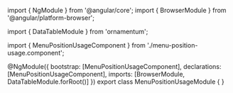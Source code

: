 import { NgModule } from '@angular/core';
import { BrowserModule } from '@angular/platform-browser';
  
import { DataTableModule } from 'ornamentum';
  
import { MenuPositionUsageComponent } from './menu-position-usage.component';

@NgModule({
 bootstrap: [MenuPositionUsageComponent],
 declarations: [MenuPositionUsageComponent],
 imports: [BrowserModule, DataTableModule.forRoot()]
})
export class MenuPositionUsageModule {
}
